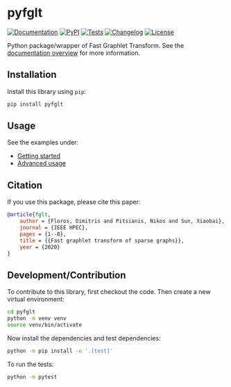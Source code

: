 # pyfglt

[![Documentation](https://img.shields.io/badge/docs-latest-brightgreen.svg?style=flat)](https://fcdimitr.github.io/pyfglt/)
[![PyPI](https://img.shields.io/pypi/v/pyfglt.svg)](https://pypi.org/project/pyfglt/)
[![Tests](https://github.com/fcdimitr/pyfglt/actions/workflows/test.yml/badge.svg)](https://github.com/fcdimitr/pyfglt/actions/workflows/test.yml)
[![Changelog](https://img.shields.io/github/v/release/fcdimitr/pyfglt?include_prereleases&label=changelog)](https://github.com/fcdimitr/pyfglt/releases)
[![License](https://img.shields.io/github/license/fcdimitr/pyfglt)](https://github.com/fcdimitr/pyfglt/blob/main/LICENSE)

Python package/wrapper of Fast Graphlet Transform. See the [documentation
overview](https://fcdimitr.github.io/pyfglt/) for more information.

## Installation

Install this library using `pip`:
```bash
pip install pyfglt
```
## Usage

See the examples under:

- [Getting started](https://fcdimitr.github.io/pyfglt/tutorial/01-getting-started)
- [Advanced usage](https://fcdimitr.github.io/pyfglt/tutorial/02-graphlet-based-network-properties)

## Citation

If you use this package, please cite this paper:

```bibtex
@article{fglt,
    author = {Floros, Dimitris and Pitsianis, Nikos and Sun, Xiaobai},
    journal = {IEEE HPEC},
    pages = {1--8},
    title = {{Fast graphlet transform of sparse graphs}},
    year = {2020}
}
```

## Development/Contribution

To contribute to this library, first checkout the code. Then create a new virtual environment:
```bash
cd pyfglt
python -m venv venv
source venv/bin/activate
```
Now install the dependencies and test dependencies:
```bash
python -m pip install -e '.[test]'
```
To run the tests:
```bash
python -m pytest
```
